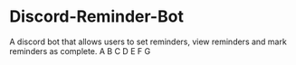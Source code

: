 # Discord-Reminder-Bot
A discord bot that allows users to set reminders, view reminders and mark reminders as complete.
A B C D E F G